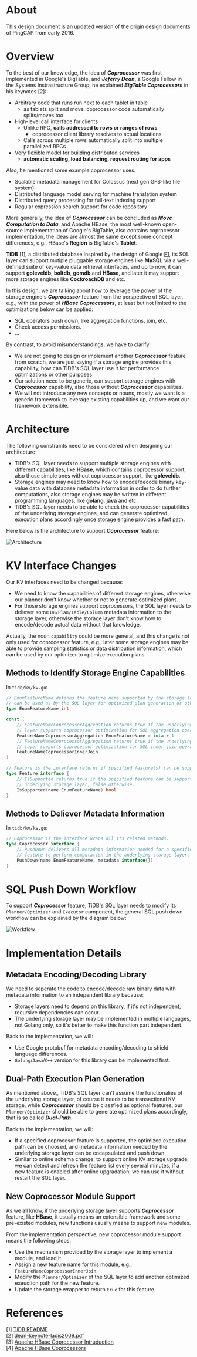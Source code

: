 # About

This design document is an updated version of the origin design documents of PingCAP from early 2016.

# Overview

To the best of our knowledge, the idea of ***Coprocessor*** was first implemented in Google's BigTable, and ***Jeferry Dean***, a Google Fellow in the Systems Instrastructure Group, he explained ***BigTable Coprocessors*** in his keynotes [2]:

- Arbitrary code that runs run next to each tablet in table
	- as tablets split and move, coprocessor code automatically splits/moves too
- High-level call interface for clients
	- Unlike RPC, **calls addressed to rows or ranges of rows**
		- coprocessor client library resolves to actual locations
	- Calls across multiple rows automatically split into multiple parallelized RPCs
- Very flexible model for building distributed services
	- **automatic scaling, load balancing, request routing for apps**

Also, he mentioned some example coprocessor uses:

- Scalable metadata management for Colossus (next gen GFS-like file system)
- Distributed language model serving for machine translation system
- Distributed query processing for full-text indexing support
- Regular expression search support for code repository

More generally, the idea of ***Coprocessor*** can be concluded as ***Move Computation to Data***, and Apache HBase, the most well-known open-source implementation of Google's BigTable, also contains coprocessor implementation, the ideas are almost the same except some concept differences, e.g., HBase's **Region** is BigTable's **Tablet**. 

**TiDB** [1], a distributed database inspired by the design of Google [F1](http://research.google.com/pubs/pub41344.html), its SQL layer can support mutiple pluggable storage engines like **MySQL** via a well-defined suite of key-value data retrieval interfaces, and up to now, it can support **goleveldb**, **boltdb**, **gomdb** and **HBase**, and later it may support more storage engines like **CockroachDB** and etc.

In this design, we are talking about how to leverage the power of the storage engine's ***Coprocessor*** feature from the perspective of SQL layer, e.g., with the power of ***HBase Coprocessors***, at least but not limited to the optimizations below can be applied:

- SQL operators push down, like aggregation functions, join, etc.
- Check access permissions.
- ...

By contrast, to avoid misunderstandings, we have to clarify:

- We are not going to design or implement another ***Coprocessor*** feature from scratch, we are just saying if a storage engine provides this capability, how can TiDB's SQL layer use it for performance optimizations or other purposes.
- Our solution need to be generic, can support storage engines with ***Coprocessor*** capability, also those without ***Coprocessor*** capabilities.
- We will not introduce any new concepts or nouns, mostly we want is a generic framework to leverage existing capabilities up, and we want our framework extensible.

# Architecture

The following constraints need to be considered when designing our architecture:

- TiDB's SQL layer needs to support multiple storage engines with different capabilities, like **HBase**, which contains coprocessor support, also those simple ones without coprocessor support, like **goleveldb**.
- Storage engines may need to know how to encode/decode binary key-value data with database metadata information in order to do further computations, also storage engines may be written in different programming languages, like **golang**, **java** and etc.
- TiDB's SQL layer needs to be able to check the coprocessor capabilities of the underlying storage engines, and can generate optimized execution plans accordingly once storage engine provides a fast path.

Here below is the architecture to support ***Coprocessor*** feature:

![Architecture](coprocessor_architecture.png)

# KV Interface Changes

Our KV interfaces need to be changed because:

- We need to know the capabilities of different storage engines, otherwise our planner don't know whether or not to generate optimized plans.
- For those storage engines support coprocessors, the SQL layer needs to deliever some `DB/Plan/Table/Column` metadata information to the storage layer, otherwise the storage layer don't know how to encode/decode actual data without that knowledge.

Actually, the noun `capability` could be more general, and this change is not only used for coprocessor feature, e.g., later some storage engines may be able to provide sampling statistics or data distribution information, which can be used by our optimizer to optimize execution plans.

## Methods to Identify Storage Engine Capabilities

In `tidb/kv/kv.go`:

```Go
// EnumFeatureName defines the feature name supported by the storage layer, which
// can be used as by the SQL layer for optimized plan generation or other purposes.
type EnumFeatureName int

const (
	// FeatureNameCoprocessorAggregation returns true if the underlying storage
	// layer supports coprocessor optimization for SQL aggregation operations.
	FeatureNameCoprocessorAggregation EnumFeatureName = iota + 1
	// FeatureNameCoprocessorAggregation returns true if the underlying storage
	// layer supports coprocessor optimization for SQL inner join operations.
	FeatureNameCoprocessorInnerJoin
)

// Feature is the interface returns if specified feature(s) can be supported.
type Feature interface {
	// IsSupported returns true if the specified feature can be supported by the
	// underlying storage layer, false otherwise.
	IsSupported(name EnumFeatureName) bool
}
```

## Methods to Deliever Metadata Information

In `tidb/kv/kv.go`:

```Go
// Coprocessor is the interface wraps all its related methods.
type Coprocessor interface {
	// PushDown delivers all metadata information needed for a specified coprocessor
	// feature to perform computation in the underlying storage layer.
	PushDown(name EnumFeatureName, metadata interface{})
}
```

# SQL Push Down Workflow

To support ***Coprocessor*** feature, TiDB's SQL layer needs to modify its `Planner/Optimizer` and `Executor` component, the general SQL push down workflow can be explained by the diagram below:

![Workflow](coprocessor_workflow.png)

# Implementation Details

## Metadata Encoding/Decoding Library

We need to seperate the code to encode/decode raw binary data with metadata information to an independent library because:

- Storage layers need to depend on this library, if it's not independent, recursive dependencies can occur.
- The underlying storage layer may be implemented in multiple languages, not Golang only, so it's better to make this function part independent.

Back to the implementation, we will:

- Use Google protobuf for metadata encoding/decoding to shield language differences.
- `Golang`/`Java`/`C++` version for this library can be implemented first.

## Dual-Path Execution Plan Generation

As mentioned above,, TiDB's SQL layer can't assume the functionalies of the underlying storage layer, of course it needs to be transactional KV storage, while ***Coprocessor*** should be classfied as optional features, our `Planner/Optimizer` should be able to generate optimized plans accordingly, that is so called ***Dual-Path***.

Back to the implementation, we will:

- If a specified coprocesor feature is supported, the optimized execution path can be choosed, and metadata information needed by the underlying storage layer can be encapsulated and push down.
- Similar to online schema change, to support online KV storage upgrade, we can detect and refresh the feature list every several minutes, if a new feature is enabled after online upgradation, we can use it without restart the SQL layer.

## New Coprocessor Module Support

As we all know, if the underlying storage layer supports ***Coprocessor*** feature, like **HBase**, it usually means an extensible framework and some pre-existed modules, new functions usually means to support new modules.

From the implementation perspective, new coprocessor module support means the following steps:

- Use the mechanism provided by the storage layer to implement a module, and load it.
- Assign a new feature name for this module, e.g., `FeatureNameCoprocessorInnerJoin`.
- Modify the `Planner/Optimizer` of the SQL layer to add another optimized exeuction path for the new feature.
- Update the storage wrapper to return `true` for this feature.

# References

[1] [TiDB README](https://github.com/pingcap/tidb/blob/master/README.md)
<br/>
[2] [dean-keynote-ladis2009.pdf](https://www.cs.cornell.edu/projects/ladis2009/talks/dean-keynote-ladis2009.pdf)
<br/>
[3] [Apache HBase Coprocessor Intruduction](https://blogs.apache.org/hbase/entry/coprocessor_introduction)
<br/>
[4] [Apache HBase Coprocessors](http://hbase.apache.org/book.html#cp)
